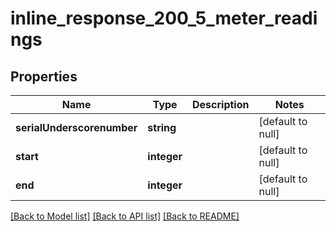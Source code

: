 # inline_response_200_5_meter_readings

## Properties
Name | Type | Description | Notes
------------ | ------------- | ------------- | -------------
**serialUnderscorenumber** | **string** |  | [default to null]
**start** | **integer** |  | [default to null]
**end** | **integer** |  | [default to null]

[[Back to Model list]](../README.md#documentation-for-models) [[Back to API list]](../README.md#documentation-for-api-endpoints) [[Back to README]](../README.md)


